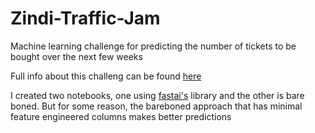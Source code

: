 # Zindi-Traffic-Jam
Machine learning challenge for predicting the  number of tickets to be bought over the next few weeks

Full info about this challeng can be found [here](https://zindi.africa/competitions/traffic-jam-predicting-peoples-movement-into-nairobi)

I created two notebooks, one using [fastai's](https://www.fast.ai) library and the other is bare boned.
But for some reason, the bareboned approach that has minimal feature engineered columns makes better predictions
